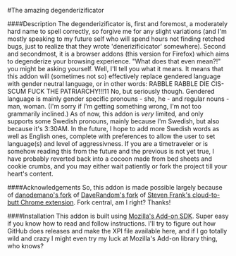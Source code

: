 #The amazing degenderizificator


####Description
The degenderizificator is, first and foremost, a moderately hard name to spell correctly, so forgive me for any slight variations (and I'm mostly speaking to my future self who will spend hours not finding retched bugs, just to realize that they wrote 'denerizificicator' somewhere).
Second and secondmost, it is a browser addons (this version for Firefox) which aims to degenderize your browsing experience. "What does that even mean?!" you might be asking yourself. Well, I'll tell you what it means. It means that this addon will (sometimes not so) effectively replace gendered language with gender neutral language, or in other words: RABBLE RABBLE DIE CIS-SCUM FUCK THE PATRIARCHY!!!11
No, but seriously though. Gendered language is mainly gender specific pronouns - she, he - and regular nouns - man, woman. (I'm sorry if I'm getting something wrong, I'm not too grammarily inclined.)
As of now, this addon is *very* limited, and only supports some Swedish pronouns, mainly because I'm Swedish, but also because it's 3:30AM. In the future, I hope to add more Swedish words as well as English ones, complete with preferences to allow the user to set language(s) and level of aggressivness. If you are a timetraveler or is somehow reading this from the future and the previous is not yet true, I have probably reverted back into a cocoon made from bed sheets and cookie crumbs, and you may either wait patiently or fork the project till your heart's content.

####Acknowledgements
So, this addon is made possible largely because of [danodemano's fork](https://github.com/danodemano/cloud-to-butt-mozilla) of [DaveRandom's fork](https://github.com/DaveRandom/cloud-to-butt-mozilla) of [Steven Frank's cloud-to-butt Chrome extension](https://github.com/panicsteve/cloud-to-butt). Fork central, am I right? Thanks!

####Installation
This addon is built using [Mozilla's Add-on SDK](https://developer.mozilla.org/en-US/Add-ons/SDK). Super easy if you know how to read and follow instructions.
I'll try to figure out how GitHub does releases and make the XPI file available here, and if I go totally wild and crazy I might even try my luck at Mozilla's Add-on library thing, who knows?

